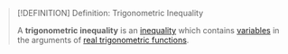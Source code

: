 >[!DEFINITION] Definition: Trigonometric Inequality
>
>A **trigonometric inequality** is an [inequality](../Inequality.md) which contains [variables](TODO) in the arguments of [real trigonometric functions](../../../Analysis/Real%20Analysis/Univariate%20Real%20Analysis/Real%20Functions/Real%20Trigonometric%20Functions/Real%20Trigonometric%20Functions.md).
>